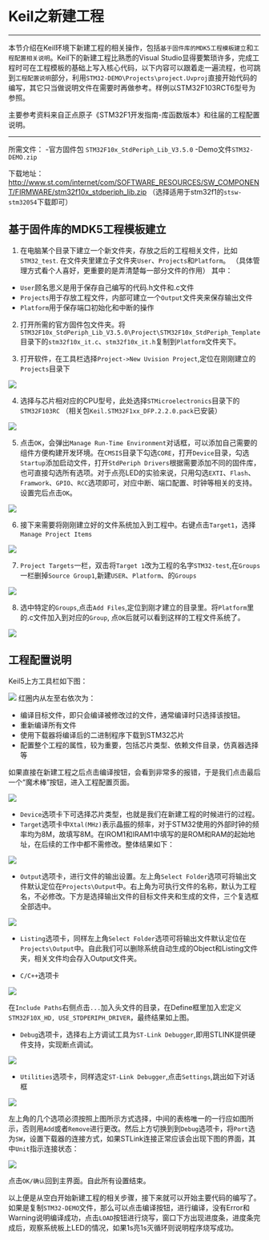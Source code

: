 # Keil之新建工程
---
本节介绍在Keil环境下新建工程的相关操作，包括`基于固件库的MDK5工程模板建立`和`工程配置相关说明`。Keil下的新建工程比熟悉的Visual Studio显得要繁琐许多，完成工程时可在工程模板的基础上写入核心代码，以下内容可以跟着走一遍流程，也可跳到`工程配置说明`部分，利用`STM32-DEMO\Projects\project.Uvproj`直接开始代码的编写，其它只当做说明文件在需要时再做参考。样例以STM32F103RCT6型号为参照。

主要参考资料来自正点原子《STM32F1开发指南-库函数版本》和往届的工程配置说明。

---
所需文件：
-官方固件包 `STM32F10x_StdPeriph_Lib_V3.5.0`
-Demo文件`STM32-DEMO.zip`

下载地址：
<http://www.st.com/internet/com/SOFTWARE_RESOURCES/SW_COMPONENT/FIRMWARE/stm32f10x_stdperiph_lib.zip>
（选择适用于stm32f1的`stsw-stm32054`下载即可）

## 基于固件库的MDK5工程模板建立
1. 在电脑某个目录下建立一个新文件夹，存放之后的工程相关文件，比如`STM32_test`. 在文件夹里建立子文件夹`User`、`Projects`和`Platform`。
（具体管理方式看个人喜好，更重要的是弄清楚每一部分文件的作用）
其中：
  * `User`顾名思义是用于保存自己编写的代码.h文件和.c文件
  * `Projects`用于存放工程文件，内部可建立一个`Output`文件夹来保存输出文件
  * `Platform`用于保存端口初始化和中断的操作

2. 打开所需的官方固件包文件夹。将 `STM32F10x_StdPeriph_Lib_V3.5.0\Project\STM32F10x_StdPeriph_Template`目录下的`stm32f10x_it.c`、`stm32f10x_it.h`复制到`Platform`文件夹下。

3. 打开软件，在工具栏选择`Project->New Uvision Project`,定位在刚刚建立的`Projects`目录下

![](../assets/setup-keil/setup-1.png)

4. 选择与芯片相对应的CPU型号，此处选择`STMicroelectronics`目录下的`STM32F103RC`
（相关包`Keil.STM32F1xx_DFP.2.2.0.pack`已安装）

![](../assets/setup-keil/setup-2.png)

5. 点击`OK`，会弹出`Manage Run-Time Environment`对话框，可以添加自己需要的组件方便构建开发环境。在`CMSIS`目录下勾选`CORE`，打开`Device`目录，勾选`Startup`添加启动文件，打开`StdPeriph Drivers`根据需要添加不同的固件库，也可直接勾选所有选项。对于点亮LED的实验来说，只用勾选`EXTI`、`Flash`、`Framwork`、`GPIO`、`RCC`选项即可，对应中断、端口配置、时钟等相关的支持。设置完后点击`OK`。

![](../assets/setup-keil/setup-3.png)

6. 接下来需要将刚刚建立好的文件系统加入到工程中。右键点击`Target1`，选择`Manage Project Items`

![](../assets/setup-keil/setup-4.png)

7. `Project Targets`一栏，双击将`Target 1`改为工程的名字`STM32-test`,在`Groups`一栏删掉`Source Group1`,新建`USER`、`Platform`、的`Groups`

![](../assets/setup-keil/setup-5.png)

8. 选中特定的`Groups`,点击`Add Files`,定位到刚才建立的目录里。将`Platform`里的.c文件加入到对应的`Group`,
点`OK`后就可以看到这样的工程文件系统了。

![](../assets/setup-keil/setup-6.png)


## 工程配置说明

Keil5上方工具栏如下图：

![](../assets/setup-keil/setup-7.jpg)
红圈内从左至右依次为：
  * 编译目标文件，即只会编译被修改过的文件，通常编译时只选择该按钮。
  * 重新编译所有文件
  * 使用下载器将编译后的二进制程序下载到STM32芯片
  * 配置整个工程的属性，较为重要，包括芯片类型、依赖文件目录，仿真器选择等

  如果直接在新建工程之后点击编译按钮，会看到非常多的报错，于是我们点击最后一个“魔术棒”按钮，进入工程配置页面。

![](../assets/setup-keil/setup-8.png)

* `Device`选项卡下可选择芯片类型，也就是我们在新建工程的时候进行的过程。
* `Target`选项卡中`Xtal(MHz)`表示晶振的频率，对于STM32使用的外部时钟的频率均为8M，故填写8M。在IROM1和IRAM1中填写的是ROM和RAM的起始地址，在后续的工作中都不需修改。整体结果如下：

![](../assets/setup-keil/setup-9.png)

* `Output`选项卡，进行文件的输出设置。左上角`Select Folder`选项可将输出文件默认定位在`Projects\Output`中。右上角为可执行文件的名称，默认为工程名，不必修改。下方是选择输出文件的目标文件夹和生成的文件，三个复选框全部选中。

![](../assets/setup-keil/setup-10.png)

* `Listing`选项卡，同样左上角`Select Folder`选项可将输出文件默认定位在`Projects\Output`中。自此我们可以删除系统自动生成的Object和Listing文件夹，相关文件均会存入Output文件夹。

* `C/C++`选项卡

![](../assets/setup-keil/setup-11.png)

在`Include Paths`右侧点击`...`加入头文件的目录，在Define框里加入宏定义`STM32F10X_HD, USE_STDPERIPH_DRIVER`，最终结果如上图。


* `Debug`选项卡，选择右上方调试工具为`ST-Link Debugger`,即用STLINK提供硬件支持，实现断点调试。

![](../assets/setup-keil/setup-12.png)

* `Utilities`选项卡，同样选定`ST-Link Debugger`,点击`Settings`,跳出如下对话框

![](../assets/setup-keil/setup-13.png)

左上角的几个选项必须按照上图所示方式选择，中间的表格唯一的一行应如图所示，否则用`Add`或者`Remove`进行更改。然后上方切换到到`Debug`选项卡，将`Port`选为`SW`，设置下载器的连接方式，如果STLink连接正常应该会出现下图的界面，其中`Unit`指示连接状态：

![](../assets/setup-keil/setup-14.png)

点击`OK/确认`回到主界面。自此所有设置结束。

以上便是从空白开始新建工程的相关步骤，接下来就可以开始主要代码的编写了。
如果是复制`STM32-DEMO`文件，那么可以点击编译按钮，进行编译，没有Error和Warning说明编译成功，点击`LOAD`按钮进行烧写，窗口下方出现进度条，进度条完成后，观察系统板上LED的情况，如果1s亮1s灭循环则说明程序烧写成功。